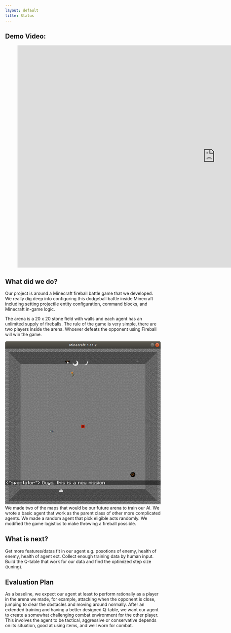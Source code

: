```yaml
---
layout: default
title: Status
---
```


## Demo Video:




<!-- blank line -->
<figure class="video_container">
  <iframe width="1280" height="720" src="https://www.youtube.com/embed/UMcZHYxZHTo" frameborder="0" allowfullscreen="true"> </iframe>
</figure>
<!-- blank line -->
  
## What did we do?
Our project is around a Minecraft fireball battle game that we developed. We really dig deep into configuring this dodgeball battle inside Minecraft including setting projectile entity configuration, command blocks, and Minecraft in-game logic.

The arena is a 20 x 20 stone field with walls and each agent has an unlimited supply of fireballs. The rule of the game is very simple, there are two players inside the arena. Whoever defeats the opponent using Fireball will win the game.

![Arena](docs/Arena.png)
We made two of the maps that would be our future arena to train our AI.
We wrote a basic agent that work as the parent class of other more complicated agents.
We made a random agent that pick eligible acts randomly.
We modified the game logistics to make throwing a fireball possible.



## What is next?
Get more features/datas fit in our agent e.g. posotions of enemy, health of enemy, health of agent ect.
Collect enough training data by human input.
Build the Q-table that work for our data and find the optimized step size (tuning).


## Evaluation Plan
As a baseline, we expect our agent at least to perform rationally as a player in the arena we made, for example, attacking when the opponent is close, jumping to clear the obstacles and moving around normally. After an extended training and having a better designed Q-table, we want our agent to create a somewhat challenging combat environment for the other player. This involves the agent to be tactical, aggressive or conservative depends on its situation, good at using items, and well worn for combat. 



